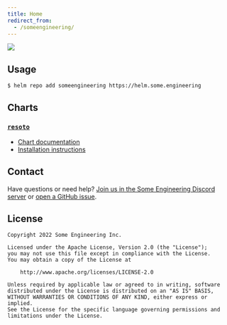 ```yaml
---
title: Home
redirect_from:
  - /someengineering/
---
```


![](https://user-images.githubusercontent.com/2124094/164599444-448f92f1-7a73-4a86-a377-bc650f10e756.png)

## Usage

```bash
$ helm repo add someengineering https://helm.some.engineering
```

## Charts

### [`resoto`](./someengineering/resoto/README.md)

- [Chart documentation](./someengineering/resoto/README.md)
- [Installation instructions](https://resoto.com/docs/getting-started/install-resoto/kubernetes)

## Contact

Have questions or need help? [Join us in the Some Engineering Discord server](https://discord.gg/someengineering) or [open a GitHub issue](https://github.com/someengineering/helm-charts/issues/new).

## License

```
Copyright 2022 Some Engineering Inc.

Licensed under the Apache License, Version 2.0 (the "License");
you may not use this file except in compliance with the License.
You may obtain a copy of the License at

    http://www.apache.org/licenses/LICENSE-2.0

Unless required by applicable law or agreed to in writing, software
distributed under the License is distributed on an "AS IS" BASIS,
WITHOUT WARRANTIES OR CONDITIONS OF ANY KIND, either express or implied.
See the License for the specific language governing permissions and
limitations under the License.
```
